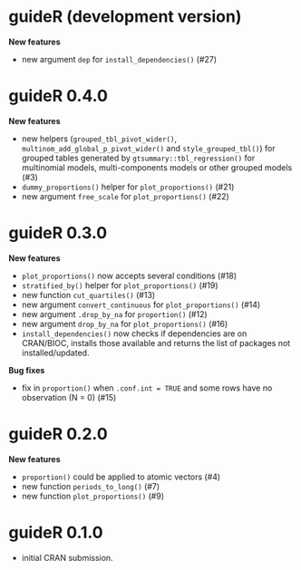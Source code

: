 # guideR (development version)

**New features**

* new argument `dep` for `install_dependencies()` (#27)

# guideR 0.4.0

**New features**

* new helpers (`grouped_tbl_pivot_wider()`,
  `multinom_add_global_p_pivot_wider()` and `style_grouped_tbl()`) for grouped 
  tables generated by `gtsummary::tbl_regression()` for multinomial models,
  multi-components models or other grouped models (#3)
* `dummy_proportions()` helper for `plot_proportions()` (#21)
* new argument `free_scale` for `plot_proportions()` (#22)

# guideR 0.3.0

**New features**

* `plot_proportions()` now accepts several conditions (#18)
* `stratified_by()` helper for `plot_proportions()` (#19)
* new function `cut_quartiles()` (#13)
* new argument `convert_continuous` for `plot_proportions()` (#14)
* new argument `.drop_by_na` for `proportion()` (#12)
* new argument `drop_by_na` for `plot_proportions()` (#16)
* `install_dependencies()` now checks if dependencies are on CRAN/BIOC, installs
  those available and returns the list of packages not installed/updated.

**Bug fixes**

* fix in `proportion()` when `.conf.int = TRUE` and some rows have no
  observation (N = 0) (#15)

# guideR 0.2.0

**New features**

* `proportion()` could be applied to atomic vectors (#4)
* new function `periods_to_long()` (#7)
* new function `plot_proportions()` (#9)

# guideR 0.1.0

* initial CRAN submission.
